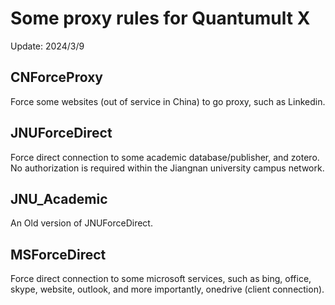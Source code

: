 # Some proxy rules for Quantumult X
Update: 2024/3/9

## CNForceProxy
Force some websites (out of service in China) to go proxy, such as Linkedin.

## JNUForceDirect
Force direct connection to some academic database/publisher, and zotero.
No authorization is required within the Jiangnan university campus network.

## JNU_Academic
An Old version of JNUForceDirect.

## MSForceDirect
Force direct connection to some microsoft services, such as bing, office, skype, website, outlook, and more importantly, onedrive (client connection).
